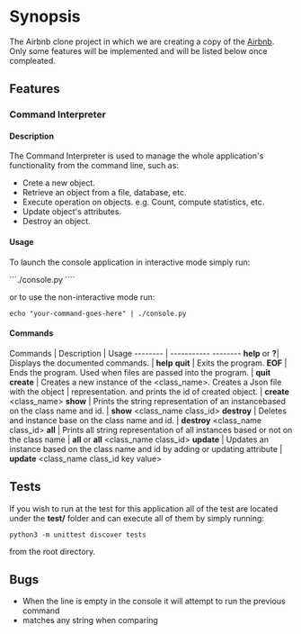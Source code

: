 # Synopsis

The Airbnb clone project in which we are creating a copy of the [Airbnb](https://www.airbnb.com/).
Only some features will be implemented and will be listed below once compleated.


## Features

### Command Interpreter

#### Description

The Command Interpreter is used to manage the whole application's functionality from the command line, such as:
+ Crete a new object.
+ Retrieve an object from a file, database, etc.
+ Execute operation on objects. e.g. Count, compute statistics, etc.
+ Update object's attributes.
+ Destroy an object.

#### Usage

To launch the console application in interactive mode simply run:

```./console.py ````

or to use the non-interactive mode run:

```echo "your-command-goes-here" | ./console.py ```

#### Commands

Commands | Description | Usage
-------- | -----------  --------
**help** or **?**| Displays the documented commands. | **help**
**quit**     | Exits the program.
**EOF**      | Ends the program. Used when files are passed into the program. | **quit**
**create**  | Creates a new instance of the \<class_name\>. Creates a Json file with the object | representation. and prints the id of created object. | **create** \<class_name\>
**show**    | Prints the string representation of an instancebased on the class name and id. | **show** \<class_name class_id\>
**destroy** | Deletes and instance base on the class name and id. | **destroy** \<class_name class_id\>
**all** | Prints all string representation of all instances based or not on the class name | **all** or **all** \<class_name class_id\>
**update** | Updates an instance based on the class name and id by adding or updating attribute | **update** \<class_name class_id key value\>

## Tests

If you wish to run at the test for this application all of the test are located
under the **test/** folder and can execute all of them by simply running:

```python3 -m unittest discover tests ```

from the root directory.


## Bugs

+ When the line is empty in the console it will attempt to run the previous command
+ matches any string when comparing